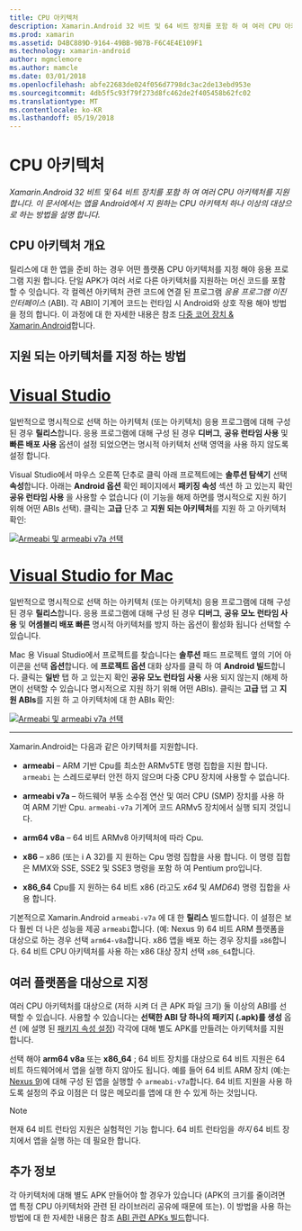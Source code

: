 ```yaml
---
title: CPU 아키텍처
description: Xamarin.Android 32 비트 및 64 비트 장치를 포함 하 여 여러 CPU 아키텍처를 지원 합니다. 이 문서에서는 앱을 Android에서 지 원하는 CPU 아키텍처 하나 이상의 대상으로 하는 방법을 설명 합니다.
ms.prod: xamarin
ms.assetid: D4BC889D-9164-49BB-9B7B-F6C4E4E109F1
ms.technology: xamarin-android
author: mgmclemore
ms.author: mamcle
ms.date: 03/01/2018
ms.openlocfilehash: abfe22683de024f056d7798dc3ac2de13ebd953e
ms.sourcegitcommit: 4db5f5c93f79f273d8fc462de2f405458b62fc02
ms.translationtype: MT
ms.contentlocale: ko-KR
ms.lasthandoff: 05/19/2018
---
```

# <a name="cpu-architectures"></a>CPU 아키텍처

_Xamarin.Android 32 비트 및 64 비트 장치를 포함 하 여 여러 CPU 아키텍처를 지원 합니다. 이 문서에서는 앱을 Android에서 지 원하는 CPU 아키텍처 하나 이상의 대상으로 하는 방법을 설명 합니다._

## <a name="cpu-architectures-overview"></a>CPU 아키텍처 개요

릴리스에 대 한 앱을 준비 하는 경우 어떤 플랫폼 CPU 아키텍처를 지정 해야 응용 프로그램 지원 합니다. 단일 APK가 여러 서로 다른 아키텍처를 지원하는 머신 코드를 포함할 수 잇습니다. 각 컬렉션 아키텍처 관련 코드에 연결 된 프로그램 *응용 프로그램 이진 인터페이스* (ABI). 각 ABI이 기계어 코드는 런타임 시 Android와 상호 작용 해야 방법을 정의 합니다.
이 과정에 대 한 자세한 내용은 참조 [다중 코어 장치 &amp; Xamarin.Android](~/android/deploy-test/multicore-devices.md)합니다.


## <a name="how-to-specify-supported-architectures"></a>지원 되는 아키텍처를 지정 하는 방법

# <a name="visual-studiotabvswin"></a>[Visual Studio](#tab/vswin)

일반적으로 명시적으로 선택 하는 아키텍처 (또는 아키텍처) 응용 프로그램에 대해 구성 된 경우 **릴리스**합니다. 응용 프로그램에 대해 구성 된 경우 **디버그**, **공유 런타임 사용** 및 **빠른 배포 사용** 옵션이 설정 되었으면는 명시적 아키텍처 선택 영역을 사용 하지 않도록 설정 합니다.

Visual Studio에서 마우스 오른쪽 단추로 클릭 아래 프로젝트에는 **솔루션 탐색기** 선택 **속성**합니다. 아래는 **Android 옵션** 확인 페이지에서 **패키징 속성** 섹션 하 고 있는지 확인 **공유 런타임 사용** 을 사용할 수 없습니다 (이 기능을 해제 하면를 명시적으로 지원 하기 위해 어떤 ABIs 선택). 클릭는 **고급** 단추 고 **지원 되는 아키텍처**를 지원 하 고 아키텍처 확인:

[![Armeabi 및 armeabi v7a 선택](cpu-architectures-images/vs/01-abi-selections-sml.png)](cpu-architectures-images/vs/01-abi-selections.png#lightbox)

# <a name="visual-studio-for-mactabvsmac"></a>[Visual Studio for Mac](#tab/vsmac)

일반적으로 명시적으로 선택 하는 아키텍처 (또는 아키텍처) 응용 프로그램에 대해 구성 된 경우 **릴리스**합니다. 응용 프로그램에 대해 구성 된 경우 **디버그**, **공유 모노 런타임 사용** 및 **어셈블리 배포 빠른** 명시적 아키텍처를 방지 하는 옵션이 활성화 됩니다 선택할 수 있습니다.

Mac 용 Visual Studio에서 프로젝트를 찾습니다는 **솔루션** 패드 프로젝트 옆의 기어 아이콘을 선택 **옵션**합니다. 에 **프로젝트 옵션** 대화 상자를 클릭 하 여 **Android 빌드**합니다. 클릭는 **일반** 탭 하 고 있는지 확인 **공유 모노 런타임 사용** 사용 되지 않는지 (해제 하면이 선택할 수 있습니다 명시적으로 지원 하기 위해 어떤 ABIs). 클릭는 **고급** 탭 고 **지원 ABIs**를 지원 하 고 아키텍처에 대 한 ABIs 확인:

[![Armeabi 및 armeabi v7a 선택](cpu-architectures-images/xs/01-abi-selections-sml.png)](cpu-architectures-images/xs/01-abi-selections.png#lightbox)

-----


Xamarin.Android는 다음과 같은 아키텍처를 지원합니다.

-   **armeabi** &ndash; ARM 기반 Cpu를 최소한 ARMv5TE 명령 집합을 지원 합니다. `armeabi` 는 스레드로부터 안전 하지 않으며 다중 CPU 장치에 사용할 수 없습니다.

-   **armeabi v7a** &ndash; 하드웨어 부동 소수점 연산 및 여러 CPU (SMP) 장치를 사용 하 여 ARM 기반 Cpu. `armeabi-v7a` 기계어 코드 ARMv5 장치에서 실행 되지 것입니다.

-   **arm64 v8a** &ndash; 64 비트 ARMv8 아키텍처에 따라 Cpu.

-   **x86** &ndash; x86 (또는 i A 32)를 지 원하는 Cpu 명령 집합을 사용 합니다. 이 명령 집합은 MMX와 SSE, SSE2 및 SSE3 명령을 포함 하 여 Pentium pro입니다.

-   **x86_64** Cpu를 지 원하는 64 비트 x86 (라고도 *x64* 및 *AMD64*) 명령 집합을 사용 합니다.

기본적으로 Xamarin.Android `armeabi-v7a` 에 대 한 **릴리스** 빌드합니다. 이 설정은 보다 훨씬 더 나은 성능을 제공 `armeabi`합니다. (예: Nexus 9) 64 비트 ARM 플랫폼을 대상으로 하는 경우 선택 `arm64-v8a`합니다. x86 앱을 배포 하는 경우 장치를 `x86`합니다. 64 비트 CPU 아키텍처를 사용 하는 x86 대상 장치 선택 `x86_64`합니다.

## <a name="targeting-multiple-platforms"></a>여러 플랫폼을 대상으로 지정

여러 CPU 아키텍처를 대상으로 (저하 시켜 더 큰 APK 파일 크기) 둘 이상의 ABI를 선택할 수 있습니다. 사용할 수 있습니다는 **선택한 ABI 당 하나의 패키지 (.apk)를 생성** 옵션 (에 설명 된 [패키지 속성 설정](~/android/deploy-test/release-prep/index.md#Set_Packaging_Properties)) 각각에 대해 별도 APK를 만들려는 아키텍처를 지원 합니다.

선택 해야 **arm64 v8a** 또는 **x86_64** ; 64 비트 장치를 대상으로 64 비트 지원은 64 비트 하드웨어에서 앱을 실행 하지 않아도 됩니다. 예를 들어 64 비트 ARM 장치 (예:는 [Nexus 9](http://www.google.com/nexus/9/))에 대해 구성 된 앱을 실행할 수 `armeabi-v7a`합니다. 64 비트 지원을 사용 하도록 설정의 주요 이점은 더 많은 메모리를 앱에 대 한 수 있게 하는 것입니다.

> [!NOTE]
> 현재 64 비트 런타임 지원은 실험적인 기능 합니다. 64 비트 런타임을 *하지* 64 비트 장치에서 앱을 실행 하는 데 필요한 합니다. 

## <a name="additional-information"></a>추가 정보

각 아키텍처에 대해 별도 APK 만들어야 할 경우가 있습니다 (APK의 크기를 줄이려면 앱 특정 CPU 아키텍처와 관련 된 라이브러리 공유에 때문에 또는).
이 방법을 사용 하는 방법에 대 한 자세한 내용은 참조 [ABI 관련 APKs 빌드](~/android/deploy-test/building-apps/abi-specific-apks.md)합니다.

